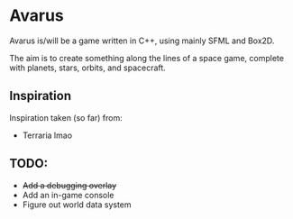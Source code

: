 # Avarus
Avarus is/will be a game written in C++, using mainly SFML and Box2D.

The aim is to create something along the lines of a space game, complete with planets, stars, orbits, and spacecraft. 

## Inspiration
Inspiration taken (so far) from: 
* Terraria lmao


## TODO: 
* ~~Add a debugging overlay~~
* Add an in-game console
* Figure out world data system
